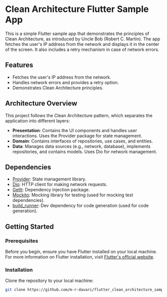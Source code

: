 # Clean Architecture Flutter Sample App

This is a simple Flutter sample app that demonstrates the principles of Clean Architecture, as introduced by Uncle Bob (Robert C. Martin). The app fetches the user's IP address from the network and displays it in the center of the screen. It also includes a retry mechanism in case of network errors.

## Features

- Fetches the user's IP address from the network.
- Handles network errors and provides a retry option.
- Demonstrates Clean Architecture principles.

## Architecture Overview

This project follows the Clean Architecture pattern, which separates the application into different layers:

- **Presentation**: Contains the UI components and handles user interactions. Uses the Provider package for state management.
- **Domain**: Contains interfaces of repositories, use cases, and entities.
- **Data**: Manages data sources (e.g., network, database), implements repositories, and contains models. Uses Dio for network management.

## Dependencies

- [Provider](https://pub.dev/packages/provider): State management library.
- [Dio](https://pub.dev/packages/dio): HTTP client for making network requests.
- [GetIt](https://pub.dev/packages/get_it): Dependency injection package.
- [Mockito](https://pub.dev/packages/mockito): Mocking library for testing (used for mocking test dependencies).
- [build_runner](https://pub.dev/packages/build_runner): Dev dependency for code generation (used for code generation).

## Getting Started

### Prerequisites

Before you begin, ensure you have Flutter installed on your local machine. For more information on Flutter installation, visit [Flutter's official website](https://flutter.dev/docs/get-started/install).

### Installation

Clone the repository to your local machine:

   ```bash
   git clone https://github.com/m-r-davari/flutter_clean_architecture_sample.git